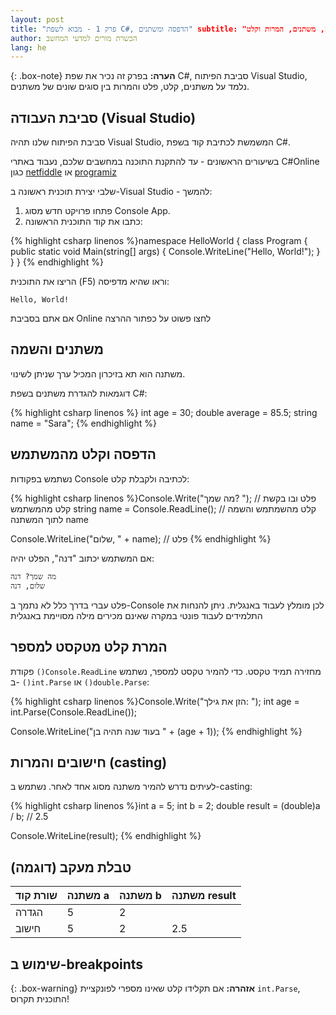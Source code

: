 ```yaml
---
layout: post 
title: "פרק 1 - מבוא לשפת C#, הדפסה ומשתנים" subtitle: "הדפסה, משתנים, המרות וקלט"
author: הכשרת מורים למדעי המחשב
lang: he
---
```


{: .box-note}
**הערה:** בפרק זה נכיר את שפת C#, סביבת הפיתוח Visual Studio, נלמד על משתנים, קלט, פלט והמרות בין סוגים שונים של משתנים.

## סביבת העבודה (Visual Studio)

סביבת הפיתוח שלנו תהיה Visual Studio, המשמשת לכתיבת קוד בשפת C#.

בשיעורים הראשונים - עד להתקנת התוכנה במחשבים שלכם, נעבוד באתרי C#Online כגון [netfiddle](https://dotnetfiddle.net/) או [programiz](https://www.programiz.com/csharp-programming/online-compiler/)

שלבי יצירת תוכנית ראשונה ב-Visual Studio  - להמשך:

1. פתחו פרויקט חדש מסוג Console App.
2. כתבו את קוד התוכנית הראשונה:

{% highlight csharp linenos %}namespace HelloWorld 
{ 
    class Program 
    { 
        public static void Main(string[] args) 
        { 
            Console.WriteLine("Hello, World!"); 
        } 
    } 
} 
{% endhighlight %}

הריצו את התוכנית (F5) וראו שהיא מדפיסה:

```
Hello, World!
```
אם אתם בסביבת Online לחצו פשוט על כפתור ההרצה

## משתנים והשמה

משתנה הוא תא בזיכרון המכיל ערך שניתן לשינוי.

דוגמאות להגדרת משתנים בשפת C#:

{% highlight csharp linenos %}
int age = 30; 
double average = 85.5;
string name = "Sara";
{% endhighlight %}

## הדפסה וקלט מהמשתמש

נשתמש בפקודות Console לכתיבה ולקבלת קלט:

{% highlight csharp linenos %}Console.Write("מה שמך? "); // פלט ובו בקשת קלט מהמשתמש
string name = Console.ReadLine(); // קלט מהשמתמש והשמה לתוך המשתנה name

Console.WriteLine("שלום, " + name); // פלט
{% endhighlight %}

אם המשתמש יכתוב "דנה", הפלט יהיה:

```
מה שמך? דנה
שלום, דנה
```
פלט עברי בדרך כלל לא נתמך ב-Console לכן מומלץ לעבוד באנגלית. ניתן להנחות את התלמידים לעבוד פונטי במקרה שאינם מכירים מילה מסויימת באנגלית
## המרת קלט מטקסט למספר

פקודת `()Console.ReadLine` מחזירה תמיד טקסט. כדי להמיר טקסט למספר, נשתמש ב- `()int.Parse` או `()double.Parse`:

{% highlight csharp linenos %}Console.Write("הזן את גילך: "); 
int age = int.Parse(Console.ReadLine());

Console.WriteLine("בעוד שנה תהיה בן " + (age + 1)); 
{% endhighlight %}

## חישובים והמרות (casting)

לעיתים נדרש להמיר משתנה מסוג אחד לאחר. נשתמש ב-casting:

{% highlight csharp linenos %}int a = 5; 
int b = 2; 
double result = (double)a / b; // 2.5

Console.WriteLine(result); {% endhighlight %}

## טבלת מעקב (דוגמה)

| שורת קוד | משתנה a | משתנה b | משתנה result |
| -------- | ------- | ------- | ------------ |
| הגדרה    | 5       | 2       |              |
| חישוב    | 5       | 2       | 2.5          |

## שימוש ב-breakpoints


{: .box-warning}
**אזהרה:** אם תקלידו קלט שאינו מספרי לפונקציית `int.Parse`, התוכנית תקרוס!

